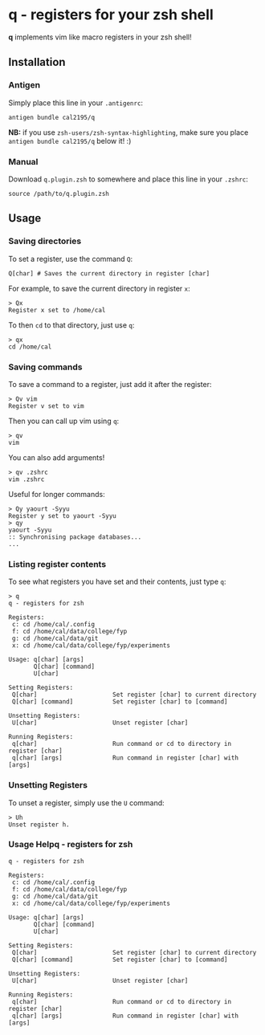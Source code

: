 # q - registers for your zsh shell
**q** implements vim like macro registers in your zsh shell!

## Installation

### Antigen

Simply place this line in your `.antigenrc`:
```
antigen bundle cal2195/q
```

**NB:** if you use `zsh-users/zsh-syntax-highlighting`, make sure you place `antigen bundle cal2195/q` below it! :)

### Manual

Download `q.plugin.zsh` to somewhere and place this line in your `.zshrc`:
```
source /path/to/q.plugin.zsh
```

## Usage

### Saving directories

To set a register, use the command `Q`:
```
Q[char] # Saves the current directory in register [char]
```

For example, to save the current directory in register `x`:
```
> Qx
Register x set to /home/cal
```

To then `cd` to that directory, just use `q`:
```
> qx
cd /home/cal
```

### Saving commands

To save a command to a register, just add it after the register:
```
> Qv vim
Register v set to vim
```

Then you can call up vim using `q`:
```
> qv
vim
```

You can also add arguments!
```
> qv .zshrc
vim .zshrc
```

Useful for longer commands:
```
> Qy yaourt -Syyu
Register y set to yaourt -Syyu
> qy
yaourt -Syyu
:: Synchronising package databases...
...
```

### Listing register contents

To see what registers you have set and their contents, just type `q`:

```
> q
q - registers for zsh

Registers:
 c: cd /home/cal/.config
 f: cd /home/cal/data/college/fyp
 g: cd /home/cal/data/git
 x: cd /home/cal/data/college/fyp/experiments

Usage: q[char] [args]
       Q[char] [command]
       U[char]

Setting Registers:
 Q[char]                     Set register [char] to current directory
 Q[char] [command]           Set register [char] to [command]

Unsetting Registers:
 U[char]                     Unset register [char]

Running Registers:
 q[char]                     Run command or cd to directory in register [char]
 q[char] [args]              Run command in register [char] with [args]
```

### Unsetting Registers

To unset a register, simply use the `U` command:
```
> Uh
Unset register h.
```

### Usage Helpq - registers for zsh

```
q - registers for zsh

Registers:
 c: cd /home/cal/.config
 f: cd /home/cal/data/college/fyp
 g: cd /home/cal/data/git
 x: cd /home/cal/data/college/fyp/experiments

Usage: q[char] [args]
       Q[char] [command]
       U[char]

Setting Registers:
 Q[char]                     Set register [char] to current directory
 Q[char] [command]           Set register [char] to [command]

Unsetting Registers:
 U[char]                     Unset register [char]

Running Registers:
 q[char]                     Run command or cd to directory in register [char]
 q[char] [args]              Run command in register [char] with [args]

```
